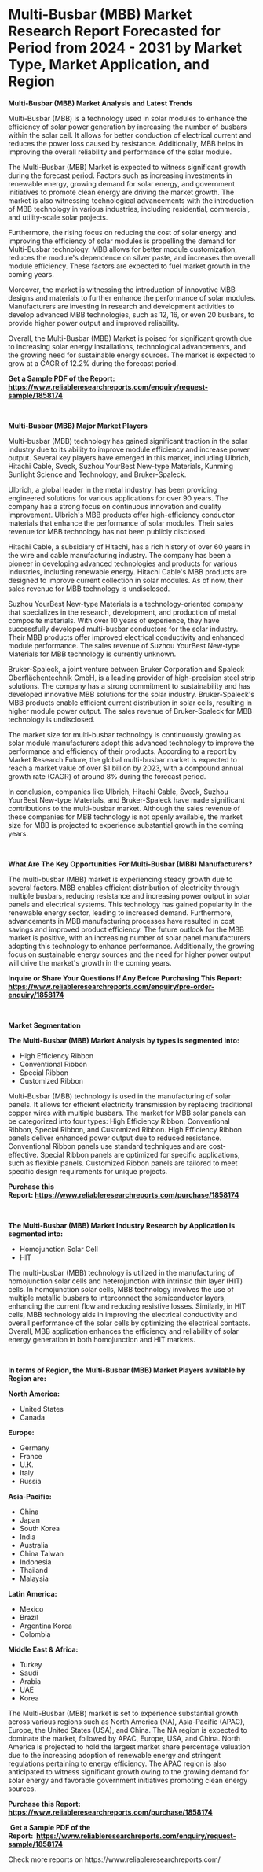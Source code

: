 <p><h1>Multi-Busbar (MBB) Market Research Report Forecasted for Period from 2024 -  2031 by Market Type, Market Application, and Region</h1></p><p><strong>Multi-Busbar (MBB) Market Analysis and Latest Trends</strong></p>
<p><p>Multi-Busbar (MBB) is a technology used in solar modules to enhance the efficiency of solar power generation by increasing the number of busbars within the solar cell. It allows for better conduction of electrical current and reduces the power loss caused by resistance. Additionally, MBB helps in improving the overall reliability and performance of the solar module.</p><p>The Multi-Busbar (MBB) Market is expected to witness significant growth during the forecast period. Factors such as increasing investments in renewable energy, growing demand for solar energy, and government initiatives to promote clean energy are driving the market growth. The market is also witnessing technological advancements with the introduction of MBB technology in various industries, including residential, commercial, and utility-scale solar projects.</p><p>Furthermore, the rising focus on reducing the cost of solar energy and improving the efficiency of solar modules is propelling the demand for Multi-Busbar technology. MBB allows for better module customization, reduces the module's dependence on silver paste, and increases the overall module efficiency. These factors are expected to fuel market growth in the coming years.</p><p>Moreover, the market is witnessing the introduction of innovative MBB designs and materials to further enhance the performance of solar modules. Manufacturers are investing in research and development activities to develop advanced MBB technologies, such as 12, 16, or even 20 busbars, to provide higher power output and improved reliability.</p><p>Overall, the Multi-Busbar (MBB) Market is poised for significant growth due to increasing solar energy installations, technological advancements, and the growing need for sustainable energy sources. The market is expected to grow at a CAGR of 12.2% during the forecast period.</p></p>
<p><strong>Get a Sample PDF of the Report:&nbsp; <a href="https://www.reliableresearchreports.com/enquiry/request-sample/1858174">https://www.reliableresearchreports.com/enquiry/request-sample/1858174</a></strong></p>
<p>&nbsp;</p>
<p><strong>Multi-Busbar (MBB) Major Market Players</strong></p>
<p><p>Multi-busbar (MBB) technology has gained significant traction in the solar industry due to its ability to improve module efficiency and increase power output. Several key players have emerged in this market, including Ulbrich, Hitachi Cable, Sveck, Suzhou YourBest New-type Materials, Kunming Sunlight Science and Technology, and Bruker-Spaleck.</p><p>Ulbrich, a global leader in the metal industry, has been providing engineered solutions for various applications for over 90 years. The company has a strong focus on continuous innovation and quality improvement. Ulbrich's MBB products offer high-efficiency conductor materials that enhance the performance of solar modules. Their sales revenue for MBB technology has not been publicly disclosed.</p><p>Hitachi Cable, a subsidiary of Hitachi, has a rich history of over 60 years in the wire and cable manufacturing industry. The company has been a pioneer in developing advanced technologies and products for various industries, including renewable energy. Hitachi Cable's MBB products are designed to improve current collection in solar modules. As of now, their sales revenue for MBB technology is undisclosed.</p><p>Suzhou YourBest New-type Materials is a technology-oriented company that specializes in the research, development, and production of metal composite materials. With over 10 years of experience, they have successfully developed multi-busbar conductors for the solar industry. Their MBB products offer improved electrical conductivity and enhanced module performance. The sales revenue of Suzhou YourBest New-type Materials for MBB technology is currently unknown.</p><p>Bruker-Spaleck, a joint venture between Bruker Corporation and Spaleck Oberflächentechnik GmbH, is a leading provider of high-precision steel strip solutions. The company has a strong commitment to sustainability and has developed innovative MBB solutions for the solar industry. Bruker-Spaleck's MBB products enable efficient current distribution in solar cells, resulting in higher module power output. The sales revenue of Bruker-Spaleck for MBB technology is undisclosed.</p><p>The market size for multi-busbar technology is continuously growing as solar module manufacturers adopt this advanced technology to improve the performance and efficiency of their products. According to a report by Market Research Future, the global multi-busbar market is expected to reach a market value of over $1 billion by 2023, with a compound annual growth rate (CAGR) of around 8% during the forecast period.</p><p>In conclusion, companies like Ulbrich, Hitachi Cable, Sveck, Suzhou YourBest New-type Materials, and Bruker-Spaleck have made significant contributions to the multi-busbar market. Although the sales revenue of these companies for MBB technology is not openly available, the market size for MBB is projected to experience substantial growth in the coming years.</p></p>
<p>&nbsp;</p>
<p><strong>What Are The Key Opportunities For Multi-Busbar (MBB) Manufacturers?</strong></p>
<p><p>The multi-busbar (MBB) market is experiencing steady growth due to several factors. MBB enables efficient distribution of electricity through multiple busbars, reducing resistance and increasing power output in solar panels and electrical systems. This technology has gained popularity in the renewable energy sector, leading to increased demand. Furthermore, advancements in MBB manufacturing processes have resulted in cost savings and improved product efficiency. The future outlook for the MBB market is positive, with an increasing number of solar panel manufacturers adopting this technology to enhance performance. Additionally, the growing focus on sustainable energy sources and the need for higher power output will drive the market's growth in the coming years.</p></p>
<p><strong>Inquire or Share Your Questions If Any Before Purchasing This Report: <a href="https://www.reliableresearchreports.com/enquiry/pre-order-enquiry/1858174">https://www.reliableresearchreports.com/enquiry/pre-order-enquiry/1858174</a></strong></p>
<p>&nbsp;</p>
<p><strong>Market Segmentation</strong></p>
<p><strong>The Multi-Busbar (MBB) Market Analysis by types is segmented into:</strong></p>
<p><ul><li>High Efficiency Ribbon</li><li>Conventional Ribbon</li><li>Special Ribbon</li><li>Customized Ribbon</li></ul></p>
<p><p>Multi-Busbar (MBB) technology is used in the manufacturing of solar panels. It allows for efficient electricity transmission by replacing traditional copper wires with multiple busbars. The market for MBB solar panels can be categorized into four types: High Efficiency Ribbon, Conventional Ribbon, Special Ribbon, and Customized Ribbon. High Efficiency Ribbon panels deliver enhanced power output due to reduced resistance. Conventional Ribbon panels use standard techniques and are cost-effective. Special Ribbon panels are optimized for specific applications, such as flexible panels. Customized Ribbon panels are tailored to meet specific design requirements for unique projects.</p></p>
<p><strong>Purchase this Report:&nbsp;<a href="https://www.reliableresearchreports.com/purchase/1858174">https://www.reliableresearchreports.com/purchase/1858174</a></strong></p>
<p>&nbsp;</p>
<p><strong>The Multi-Busbar (MBB) Market Industry Research by Application is segmented into:</strong></p>
<p><ul><li>Homojunction Solar Cell</li><li>HIT</li></ul></p>
<p><p>The multi-busbar (MBB) technology is utilized in the manufacturing of homojunction solar cells and heterojunction with intrinsic thin layer (HIT) cells. In homojunction solar cells, MBB technology involves the use of multiple metallic busbars to interconnect the semiconductor layers, enhancing the current flow and reducing resistive losses. Similarly, in HIT cells, MBB technology aids in improving the electrical conductivity and overall performance of the solar cells by optimizing the electrical contacts. Overall, MBB application enhances the efficiency and reliability of solar energy generation in both homojunction and HIT markets.</p></p>
<p>&nbsp;</p>
<p><strong>In terms of Region, the Multi-Busbar (MBB) Market Players available by Region are:</strong></p>
<p>
    <p> <strong> North America: </strong>
        <ul>
            <li>United States</li>
            <li>Canada</li>
        </ul>
        </p> 
    <p> <strong> Europe: </strong>
        <ul>
            <li>Germany</li>
            <li>France</li>
            <li>U.K.</li>
            <li>Italy</li>
            <li>Russia</li>
        </ul>
        </p> 
    <p> <strong> Asia-Pacific: </strong>
        <ul>
            <li>China</li>
            <li>Japan</li>
            <li>South Korea</li>
            <li>India</li>
            <li>Australia</li>
            <li>China Taiwan</li>
            <li>Indonesia</li>
            <li>Thailand</li>
            <li>Malaysia</li>
        </ul>
        </p> 
    <p> <strong> Latin America: </strong>
        <ul>
            <li>Mexico</li>
            <li>Brazil</li>
            <li>Argentina Korea</li>
            <li>Colombia</li>
        </ul>
        </p> 
    <p> <strong> Middle East & Africa: </strong>
        <ul>
            <li>Turkey</li>
            <li>Saudi</li>
            <li>Arabia</li>
            <li>UAE</li>
            <li>Korea</li>
        </ul>
    </p>
    </p>
<p><p>The Multi-Busbar (MBB) market is set to experience substantial growth across various regions such as North America (NA), Asia-Pacific (APAC), Europe, the United States (USA), and China. The NA region is expected to dominate the market, followed by APAC, Europe, USA, and China. North America is projected to hold the largest market share percentage valuation due to the increasing adoption of renewable energy and stringent regulations pertaining to energy efficiency. The APAC region is also anticipated to witness significant growth owing to the growing demand for solar energy and favorable government initiatives promoting clean energy sources.</p></p>
<p><strong>Purchase this Report: <a href="https://www.reliableresearchreports.com/purchase/1858174">https://www.reliableresearchreports.com/purchase/1858174</a></strong></p>
<p>&nbsp;<strong>Get a Sample PDF of the Report:&nbsp;&nbsp;<a href="https://www.reliableresearchreports.com/enquiry/request-sample/1858174">https://www.reliableresearchreports.com/enquiry/request-sample/1858174</a></strong></p>
<p><strong></strong></p>
<p>Check more reports on https://www.reliableresearchreports.com/</p>